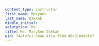 ```yaml
---
content_type: instructor
first_name: MaryAnn
last_name: Dakkak
middle_initial: ''
salutation: Ms.
title: Ms. MaryAnn Dakkak
uid: 74efe7e1-904e-4f1a-f00d-d8e3104ddfe7
---
```

